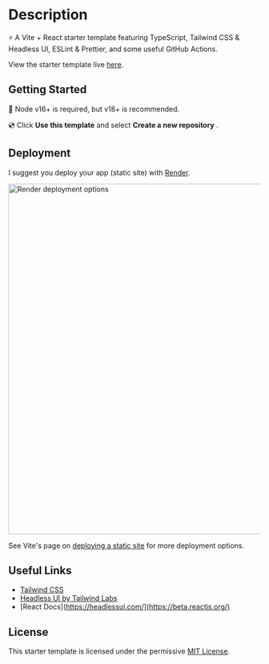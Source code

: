 # Description

⚡ A Vite + React starter template featuring TypeScript, Tailwind CSS & Headless UI, ESLint & Prettier, and some useful GitHub Actions.

View the starter template live [here](https://moovite.onrender.com).

## Getting Started

🚩 Node v16+ is required, but v18+ is recommended.

💿 Click **Use this template** and select **Create a new repository** .

## Deployment

I suggest you deploy your app (static site) with [Render](https://render.com/).

<img width="700" alt="Render deployment options" src="https://user-images.githubusercontent.com/28689428/203065767-2dd74be6-b70d-4520-b596-fbd1dfe59245.png">

See Vite's page on [deploying a static site](https://vitejs.dev/guide/static-deploy.html) for more deployment options.

## Useful Links

-   [Tailwind CSS](https://tailwindcss.com/docs/installation)
-   [Headless UI by Tailwind Labs](https://headlessui.com/)
-   [React Docs](https://headlessui.com/](https://beta.reactjs.org/)

## License

This starter template is licensed under the permissive [MIT License](https://github.com/mooship/mooship-vite/blob/main/LICENSE).
